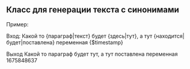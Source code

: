 ## Класс для генерации текста с синонимами 

Пример:

Вход:
Какой то {параграф|текст} будет {здесь|тут}, а тут {находится|будет|поставлена} переменная {$timestamp}

Выход 
Какой то параграф будет тут, а тут поставлена переменная 1675848637